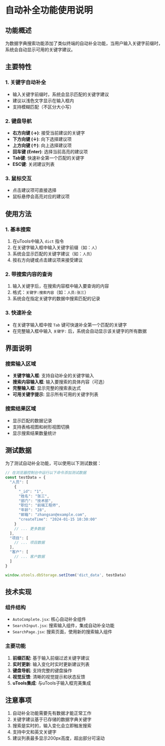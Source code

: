 # 自动补全功能使用说明

## 功能概述

为数据字典搜索功能添加了类似终端的自动补全功能，当用户输入关键字前缀时，系统会自动显示可用的关键字建议。

## 主要特性

### 1. 关键字自动补全
- 输入关键字前缀时，系统会显示匹配的关键字建议
- 建议以浅色文字显示在输入框内
- 支持模糊匹配（不区分大小写）

### 2. 键盘导航
- **右方向键 (→)**: 接受当前建议的关键字
- **下方向键 (↓)**: 向下选择建议项
- **上方向键 (↑)**: 向上选择建议项
- **回车键 (Enter)**: 选择当前高亮的建议项
- **Tab键**: 快速补全第一个匹配的关键字
- **ESC键**: 关闭建议列表

### 3. 鼠标交互
- 点击建议项可直接选择
- 鼠标悬停会高亮对应的建议项

## 使用方法

### 1. 基本搜索
1. 在uTools中输入 `dict` 指令
2. 在关键字输入框中输入关键字前缀（如：`人`）
3. 系统会显示匹配的关键字建议（如：`人员`）
4. 按右方向键或点击建议项来接受建议

### 2. 带搜索内容的查询
1. 输入关键字后，在搜索内容框中输入要查询的内容
2. 格式：`关键字:搜索内容`（如：`人员:张三`）
3. 系统会在指定关键字的数据中搜索匹配的记录

### 3. 快速补全
- 在关键字输入框中按 `Tab` 键可快速补全第一个匹配的关键字
- 在完整输入框中输入 `关键字:` 后，系统会自动显示该关键字的所有数据

## 界面说明

### 搜索输入区域
- **关键字输入框**: 支持自动补全的关键字输入
- **搜索内容输入框**: 输入要搜索的具体内容（可选）
- **完整输入框**: 显示完整的搜索表达式
- **可用关键字提示**: 显示所有可用的关键字列表

### 搜索结果区域
- 显示匹配的数据记录
- 支持表格视图和树形视图切换
- 显示搜索结果数量统计

## 测试数据

为了测试自动补全功能，可以使用以下测试数据：

```javascript
// 在浏览器控制台中运行以下命令添加测试数据
const testData = {
  "人员": [
    {
      "_id": "1",
      "姓名": "张三",
      "部门": "技术部",
      "职位": "前端工程师",
      "年龄": "28",
      "邮箱": "zhangsan@example.com",
      "createTime": "2024-01-15 10:30:00"
    }
    // ... 更多数据
  ],
  "项目": [
    // ... 项目数据
  ],
  "客户": [
    // ... 客户数据
  ]
}

window.utools.dbStorage.setItem('dict_data', testData)
```

## 技术实现

### 组件结构
- `AutoComplete.jsx`: 核心自动补全组件
- `SearchInput.jsx`: 搜索输入组件，集成自动补全功能
- `SearchPage.jsx`: 搜索页面，使用新的搜索输入组件

### 主要功能
1. **前缀匹配**: 基于输入前缀过滤关键字建议
2. **实时更新**: 输入变化时实时更新建议列表
3. **键盘导航**: 支持完整的键盘操作
4. **视觉反馈**: 清晰的视觉提示和状态反馈
5. **uTools集成**: 与uTools子输入框完美集成

## 注意事项

1. 自动补全功能需要先有数据才能正常工作
2. 关键字建议基于已存储的数据字典关键字
3. 搜索是实时的，输入变化会立即触发搜索
4. 支持中文和英文关键字
5. 建议列表最多显示200px高度，超出部分可滚动 
